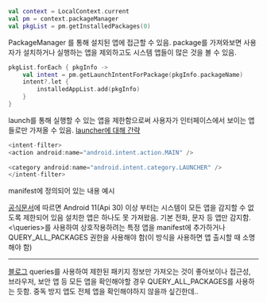 ```kotlin
val context = LocalContext.current  
val pm = context.packageManager  
val pkgList = pm.getInstalledPackages(0)
```
PackageManager 를 통해 설치된 앱에 접근할 수 있음.
package를 가져와보면 사용자가 설치하거나 실행하는 앱을 제외하고도 시스템 앱들이 많은 것을 볼 수 있음.


```kotlin
pkgList.forEach { pkgInfo ->
	val intent = pm.getLaunchIntentForPackage(pkgInfo.packageName)
	intent?.let {
		installedAppList.add(pkgInfo)
	}
}
```
launch를 통해 실행할 수 있는 앱을 제한함으로써 사용자가 인터페이스에서 보이는 앱들로만 가져올 수 있음.
[launcher에 대해 간략](https://meetup.nhncloud.com/posts/304)

```kotlin
<intent-filter>  
<action android:name="android.intent.action.MAIN" />  
  
<category android:name="android.intent.category.LAUNCHER" />  
</intent-filter>
```
manifest에 정의되어 있는 내용 예시


[공식문서](https://developer.android.com/training/package-visibility?hl=ko)에 따르면 Android 11(Api 30) 이상 부터는 시스템이 모든 앱을 감지할 수 없도록 제한되어 있음
설치한 앱은 하나도 못 가져왔음. 기본 전화, 문자 등 앱만 감지함. 
<\queries>를 사용하여 상호작용하려는 특정 앱을 manifest에 추가하거나
QUERY_ALL_PACKAGES 권한을 사용해야 함(이 방식을 사용하면 앱 출시할 때 소명해야 함)


- - -
[블로그](https://tech.buzzvil.com/blog/tech-blog-package-visibility-in-android-11/)
queries를 사용하여 제한된 패키지 정보만 가져오는 것이 좋아보이나
접근성, 브라우저, 보안 앱 등 모든 앱을 확인해야할 경우 QUERY_ALL_PACKAGES를 사용하는 듯함.
중독 방지 앱도 전체 앱을 확인해야하지 않을까 싶긴한데..
